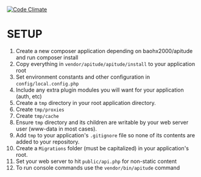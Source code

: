 [![Code Climate](https://codeclimate.com/github/baohx2000/apitude/badges/gpa.svg)](https://codeclimate.com/github/baohx2000/apitude)

SETUP
=====

1. Create a new composer application depending on baohx2000/apitude and run composer install
1. Copy everything in `vendor/apitude/apitude/install` to your application root
  1. Set environment constants and other configuration in `config/local.config.php`
  1. Include any extra plugin modules you will want for your application (auth, etc)
1. Create a `tmp` directory in your root application directory.
  1. Create `tmp/proxies`
  1. Create `tmp/cache`
  1. Ensure `tmp` directory and its children are writable by your web server user (www-data in most cases).
  1. Add `tmp` to your application's `.gitignore` file so none of its contents are added to your repository.
1. Create a `Migrations` folder (must be capitalized) in your application's root.
1. Set your web server to hit `public/api.php` for non-static content
1. To run console commands use the `vendor/bin/apitude` command
